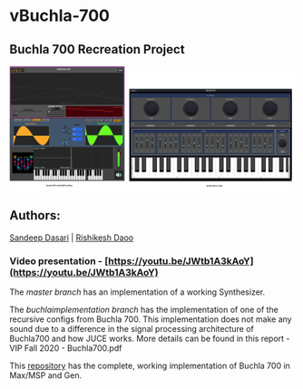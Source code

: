# vBuchla-700

## Buchla 700 Recreation Project

![Buchla 700 in Max and JUCE](https://github.com/Rishikeshdaoo/vBuchla-700/blob/master/MaxJUCE_Buchla700.png "Buchla 700 in Max and JUCE")

## Authors:
[Sandeep Dasari](https://github.com/sandcobainer/) |
[Rishikesh Daoo](https://github.com/rishikeshdaoo/)

### Video presentation - [https://youtu.be/JWtb1A3kAoY](https://youtu.be/JWtb1A3kAoY)

The *master branch* has an implementation of a working Synthesizer. 

The *buchlaimplementation branch* has the implementation of one of the recursive configs from Buchla 700. This implementation does not make any sound due to a difference in the signal processing architecture of Buchla700 and how JUCE works.
More details can be found in this report - VIP Fall 2020 - Buchla700.pdf



This [repository](https://github.com/sandcobainer/buchla700-MAX) has the complete, working implementation of Buchla 700 in Max/MSP and Gen.

